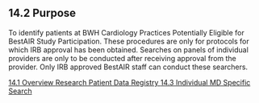 ## 14.2 Purpose

To identify patients at BWH Cardiology Practices Potentially Eligible for BestAIR Study Participation. These procedures are only for protocols for which IRB approval has been obtained. Searches on panels of individual providers are only to be conducted after receiving approval from the provider. Only IRB approved BestAIR staff can conduct these searchers.


<div class="center">
<div class="btn-group">
  <a href=":pages_path:/manuals/rpdr/14-01-overview.md" class="btn btn-default">
    <span class="glyphicon glyphicon-chevron-left"></span>
    14.1 Overview
  </a>

  <a href=":pages_path:/manuals/rpdr" class="btn btn-default">
    <span class="glyphicon glyphicon-chevron-up"></span>
    Research Patient Data Registry
  </a>

  <a href=":pages_path:/manuals/respiratory-therapist-guidelines/14-03-md-search.md" class="btn btn-success">
    14.3 Individual MD Specific Search
    <span class="glyphicon glyphicon-chevron-right"></span>
  </a>
</div>
</div>
